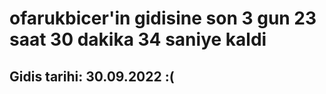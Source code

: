# ofarukbicer'in gidisine son 3 gun 23 saat 30 dakika 34 saniye kaldi

## Gidis tarihi: 30.09.2022 :(